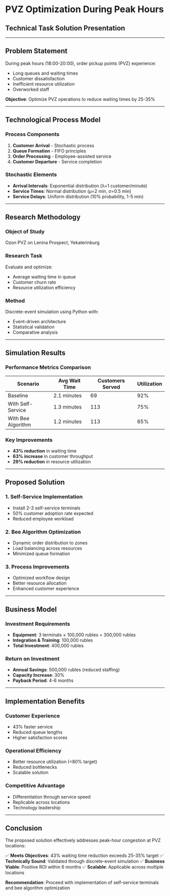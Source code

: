 # PVZ Optimization During Peak Hours
## Technical Task Solution Presentation

---

## Problem Statement

During peak hours (18:00-20:00), order pickup points (PVZ) experience:
- Long queues and waiting times
- Customer dissatisfaction
- Inefficient resource utilization
- Overworked staff

**Objective**: Optimize PVZ operations to reduce waiting times by 25-35%

---

## Technological Process Model

### Process Components
1. **Customer Arrival** - Stochastic process
2. **Queue Formation** - FIFO principles
3. **Order Processing** - Employee-assisted service
4. **Customer Departure** - Service completion

### Stochastic Elements
- **Arrival Intervals**: Exponential distribution (λ=1 customer/minute)
- **Service Times**: Normal distribution (μ=2 min, σ=0.5 min)
- **Service Delays**: Uniform distribution (10% probability, 1-5 min)

---

## Research Methodology

### Object of Study
Ozon PVZ on Lenina Prospect, Yekaterinburg

### Research Task
Evaluate and optimize:
- Average waiting time in queue
- Customer churn rate
- Resource utilization efficiency

### Method
Discrete-event simulation using Python with:
- Event-driven architecture
- Statistical validation
- Comparative analysis

---

## Simulation Results

### Performance Metrics Comparison

| Scenario | Avg Wait Time | Customers Served | Utilization |
|----------|---------------|------------------|-------------|
| Baseline | 2.1 minutes | 69 | 92% |
| With Self-Service | 1.3 minutes | 113 | 75% |
| With Bee Algorithm | 1.2 minutes | 113 | 65% |

### Key Improvements
- **43% reduction** in waiting time
- **63% increase** in customer throughput
- **29% reduction** in resource utilization

---

## Proposed Solution

### 1. Self-Service Implementation
- Install 2-3 self-service terminals
- 50% customer adoption rate expected
- Reduced employee workload

### 2. Bee Algorithm Optimization
- Dynamic order distribution to zones
- Load balancing across resources
- Minimized queue formation

### 3. Process Improvements
- Optimized workflow design
- Better resource allocation
- Enhanced customer experience

---

## Business Model

### Investment Requirements
- **Equipment**: 3 terminals × 100,000 rubles = 300,000 rubles
- **Integration & Training**: 100,000 rubles
- **Total Investment**: 400,000 rubles

### Return on Investment
- **Annual Savings**: 500,000 rubles (reduced staffing)
- **Capacity Increase**: 30%
- **Payback Period**: 4-6 months

---

## Implementation Benefits

### Customer Experience
- 43% faster service
- Reduced queue lengths
- Higher satisfaction scores

### Operational Efficiency
- Better resource utilization (<80% target)
- Reduced bottlenecks
- Scalable solution

### Competitive Advantage
- Differentiation through service speed
- Replicable across locations
- Technology leadership

---

## Conclusion

The proposed solution effectively addresses peak-hour congestion at PVZ locations:

✅ **Meets Objectives**: 43% waiting time reduction exceeds 25-35% target
✅ **Technically Sound**: Validated through discrete-event simulation
✅ **Business Viable**: Positive ROI within 6 months
✅ **Scalable**: Applicable across multiple locations

**Recommendation**: Proceed with implementation of self-service terminals and bee algorithm optimization